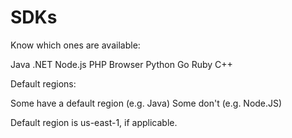 # SDKs

Know which ones are available:

Java
.NET
Node.js
PHP
Browser
Python
Go
Ruby
C++

Default regions:

Some have a default region (e.g. Java)
Some don't (e.g. Node.JS)

Default region is us-east-1, if applicable.
